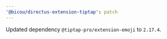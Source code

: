 ```yaml
---
'@bicou/directus-extension-tiptap': patch
---
```


Updated dependency `@tiptap-pro/extension-emoji` to `2.17.4`.
